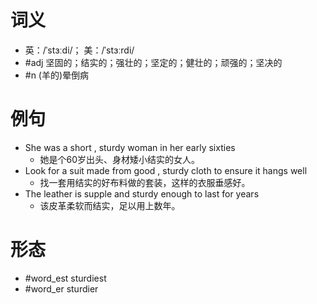 # 词义
- 英：/ˈstɜːdi/； 美：/ˈstɜːrdi/
- #adj 坚固的；结实的；强壮的；坚定的；健壮的；顽强的；坚决的
- #n (羊的)晕倒病
# 例句
- She was a short , sturdy woman in her early sixties
	- 她是个60岁出头、身材矮小结实的女人。
- Look for a suit made from good , sturdy cloth to ensure it hangs well
	- 找一套用结实的好布料做的套装，这样的衣服垂感好。
- The leather is supple and sturdy enough to last for years
	- 该皮革柔软而结实，足以用上数年。
# 形态
- #word_est sturdiest
- #word_er sturdier
